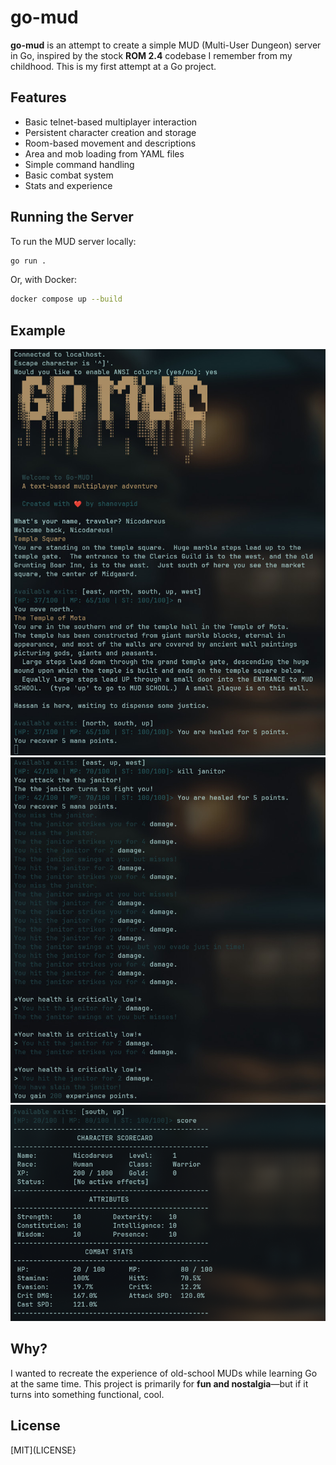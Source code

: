 # go-mud

**go-mud** is an attempt to create a simple MUD (Multi-User Dungeon) server in Go, inspired by the stock **ROM 2.4** codebase I remember from my childhood. This is my first attempt at a Go project.

## Features
- Basic telnet-based multiplayer interaction
- Persistent character creation and storage
- Room-based movement and descriptions
- Area and mob loading from YAML files
- Simple command handling
- Basic combat system
- Stats and experience

## Running the Server
To run the MUD server locally:
```sh
go run .
```
Or, with Docker:
```sh
docker compose up --build
```

## Example

![Screeenshot of login](./img/ss2.jpg)
![Screeenshot of combat](./img/ss3.jpg)
![Screeenshot of scorecard](./img/ss4.jpg)

## Why?
I wanted to recreate the experience of old-school MUDs while learning Go at the same time. This project is primarily for **fun and nostalgia**—but if it turns into something functional, cool.

## License

[MIT](LICENSE}
